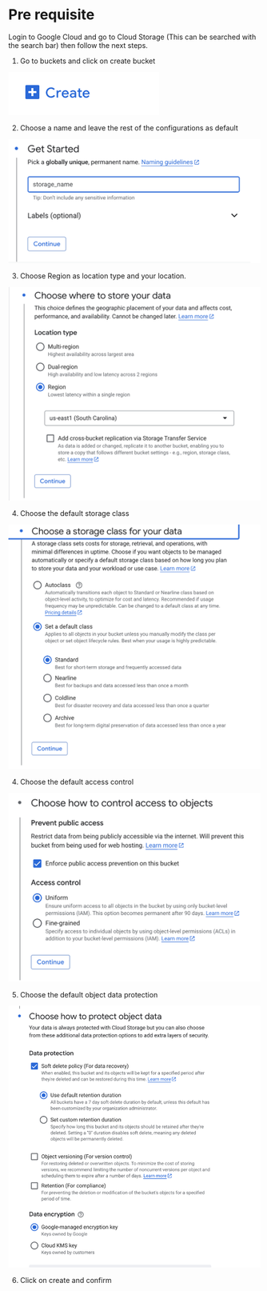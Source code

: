 # Pre requisite

Login to Google Cloud and go to Cloud Storage (This can be searched with the search bar) then follow the next steps.



1. Go to buckets and click on create bucket

![Create Bucket ](image/createbucket.png)


2. Choose a name and leave the rest of the configurations as default


![Choose name](image/namedefaults.png)

3. Choose  Region as location type and your location.  

![Choose region](image/region.png)

4. Choose the default storage class  

![Choose storage class](image/storageclass.png)

4. Choose the default access control  

![Choose access](image/controlaccess.png)

5. Choose the default object data protection   

![Choose protection](image/dataprotection.png)

6. Click on create and confirm
